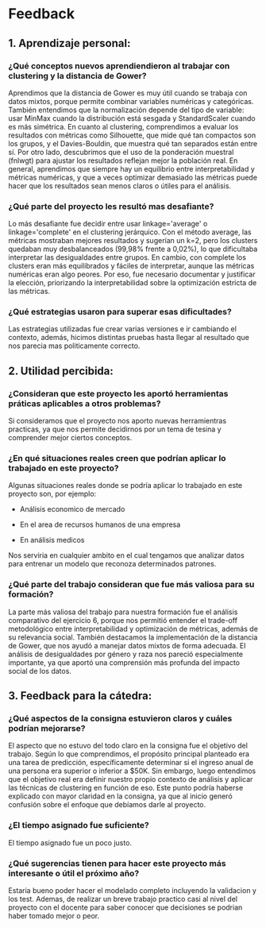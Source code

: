 # Feedback

## 1. Aprendizaje personal:

### ¿Qué conceptos nuevos aprendiendieron al trabajar con clustering y la distancia de Gower?

Aprendimos que la distancia de Gower es muy útil cuando se trabaja con datos mixtos, porque permite combinar variables numéricas y categóricas. También entendimos que la normalización depende del tipo de variable: usar MinMax cuando la distribución está sesgada y StandardScaler cuando es más simétrica. En cuanto al clustering, comprendimos a evaluar los resultados con métricas como Silhouette, que mide qué tan compactos son los grupos, y el Davies-Bouldin, que muestra qué tan separados están entre sí. Por otro lado, descubrimos que el uso de la ponderación muestral (fnlwgt) para ajustar los resultados reflejan mejor la población real. En general, aprendimos que siempre hay un equilibrio entre interpretabilidad y métricas numéricas, y que a veces optimizar demasiado las métricas puede hacer que los resultados sean menos claros o útiles para el análisis.

### ¿Qué parte del proyecto les resultó mas desafiante?

Lo más desafiante fue decidir entre usar linkage='average' o linkage='complete' en el clustering jerárquico. Con el método average, las métricas mostraban mejores resultados y sugerían un k=2, pero los clusters quedaban muy desbalanceados (99,98% frente a 0,02%), lo que dificultaba interpretar las desigualdades entre grupos. En cambio, con complete los clusters eran más equilibrados y fáciles de interpretar, aunque las métricas numéricas eran algo peores. Por eso, fue necesario documentar y justificar la elección, priorizando la interpretabilidad sobre la optimización estricta de las métricas.

### ¿Qué estrategias usaron para superar esas dificultades?

Las estrategias utilizadas fue crear varias versiones e ir cambiando el contexto, además, hicimos distintas pruebas hasta llegar al resultado que nos parecia mas politicamente correcto.

## 2. Utilidad percibida:

### ¿Consideran que este proyecto les aportó herramientas práticas aplicables a otros problemas?

Si consideramos que el proyecto nos aporto nuevas herramientras practicas, ya que nos permite decidirnos por un tema de tesina y comprender mejor ciertos conceptos.

### ¿En qué situaciones reales creen que podrían aplicar lo trabajado en este proyecto?

Algunas situaciones reales donde se podría aplicar lo trabajado en este proyecto son, por ejemplo:

- Análisis economico de mercado

- En el area de recursos humanos de una empresa

- En análisis medicos 

Nos serviria en cualquier ambito en el cual tengamos que analizar datos para entrenar un modelo que reconoza determinados patrones.

### ¿Qué parte del trabajo consideran que fue más valiosa para su formación?

La parte más valiosa del trabajo para nuestra formación fue el análisis comparativo del ejercicio 6, porque nos permitió entender el trade-off metodológico entre interpretabilidad y optimización de métricas, además de su relevancia social. También destacamos la implementación de la distancia de Gower, que nos ayudó a manejar datos mixtos de forma adecuada. El análisis de desigualdades por género y raza nos pareció especialmente importante, ya que aportó una comprensión más profunda del impacto social de los datos.

## 3. Feedback para la cátedra:

### ¿Qué aspectos de la consigna estuvieron claros y cuáles podrían mejorarse?

El aspecto que no estuvo del todo claro en la consigna fue el objetivo del trabajo. Según lo que comprendimos, el propósito principal planteado era una tarea de predicción, específicamente determinar si el ingreso anual de una persona era superior o inferior a $50K. Sin embargo, luego entendimos que el objetivo real era definir nuestro propio contexto de análisis y aplicar las técnicas de clustering en función de eso. Este punto podría haberse explicado con mayor claridad en la consigna, ya que al inicio generó confusión sobre el enfoque que debíamos darle al proyecto.

### ¿El tiempo asignado fue suficiente?

El tiempo asignado fue un poco justo.

### ¿Qué sugerencias tienen para hacer este proyecto más interesante o útil el próximo año?

Estaria bueno poder hacer el modelado completo incluyendo la validacion y los test. Ademas, de realizar un breve trabajo practico casi al nivel del proyecto con el docente para saber conocer que decisiones se podrian haber tomado mejor o peor.